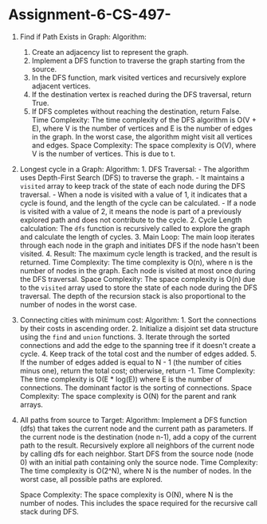 # Assignment-6-CS-497-
1. Find if Path Exists in Graph:
     Algorithm:
      1. Create an adjacency list to represent the graph.
      2. Implement a DFS function to traverse the graph starting from the source.
      3. In the DFS function, mark visited vertices and recursively explore adjacent vertices.
      4. If the destination vertex is reached during the DFS traversal, return True.
      5. If DFS completes without reaching the destination, return False.
    Time Complexity:
      The time complexity of the DFS algorithm is O(V + E), where V is the number of vertices and E is the number of edges in the graph. In the worst case, the algorithm might visit all vertices and edges.
    Space Complexity:
      The space complexity is O(V), where V is the number of vertices. This is due to t.

2. Longest cycle in a Graph:
      Algorithm:
          1. DFS Traversal:
             - The algorithm uses Depth-First Search (DFS) to traverse the graph.
             - It maintains a `visited` array to keep track of the state of each node during the DFS traversal.
             - When a node is visited with a value of 1, it indicates that a cycle is found, and the length of the cycle can be calculated.
             - If a node is visited with a value of 2, it means the node is part of a previously explored path and does not contribute to the cycle.
          2. Cycle Length calculation: The `dfs` function is recursively called to explore the graph and calculate the length of cycles.
          3. Main Loop: The main loop iterates through each node in the graph and initiates DFS if the node hasn't been visited.
          4. Result: The maximum cycle length is tracked, and the result is returned.
      Time Complexity:
          The time complexity is O(n), where n is the number of nodes in the graph. Each node is visited at most once during the DFS traversal.
      Space Complexity:
          The space complexity is O(n) due to the `visited` array used to store the state of each node during the DFS traversal. The depth of the recursion stack is also proportional to the number of nodes in the worst case.

3. Connecting cities with minimum cost:
     Algorithm:
          1. Sort the connections by their costs in ascending order.
          2. Initialize a disjoint set data structure using the `find` and `union` functions.
          3. Iterate through the sorted connections and add the edge to the spanning tree if it doesn't create a cycle.
          4. Keep track of the total cost and the number of edges added.
          5. If the number of edges added is equal to N - 1 (the number of cities minus one), return the total cost; otherwise, return -1.
   Time Complexity:
     The time complexity is O(E * log(E)) where E is the number of connections. The dominant factor is the sorting of connections.
   Space Complexity:
     The space complexity is O(N) for the parent and rank arrays.

4. All paths from source to Target:
     Algorithm:
             Implement a DFS function (dfs) that takes the current node and the current path as parameters.
             If the current node is the destination (node n-1), add a copy of the current path to the result.
             Recursively explore all neighbors of the current node by calling dfs for each neighbor.
             Start DFS from the source node (node 0) with an initial path containing only the source node.
     Time Complexity:
          The time complexity is O(2^N), where N is the number of nodes. In the worst case, all possible paths are explored.

     Space Complexity:
          The space complexity is O(N), where N is the number of nodes. This includes the space required for the recursive call stack during DFS.


